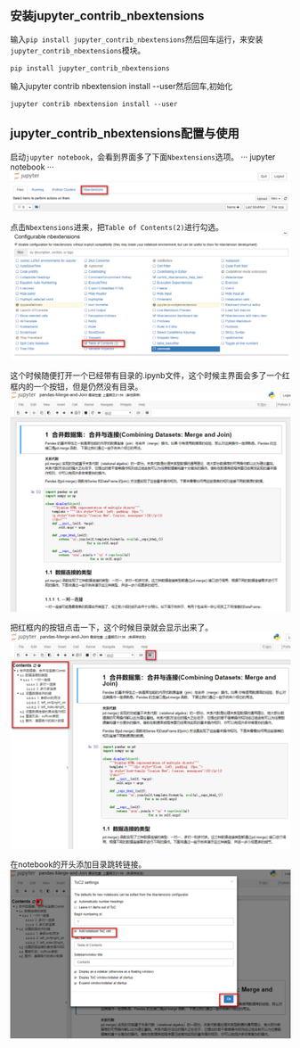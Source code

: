 ## 安装jupyter_contrib_nbextensions
输入`pip install jupyter_contrib_nbextensions`然后回车运行，来安装`jupyter_contrib_nbextensions`模块。
```
pip install jupyter_contrib_nbextensions
```

输入jupyter contrib nbextension install --user然后回车,初始化
```
jupyter contrib nbextension install --user
```

## jupyter_contrib_nbextensions配置与使用
启动`jupyter notebook`，会看到界面多了下面`Nbextensions`选项。
···
jupyter notebook
···
![](assets/markdown-img-paste-2019041721112861.png)

点击`Nbextensions`进来，把`Table of Contents(2)`进行勾选。
![](assets/markdown-img-paste-20190417211344207.png)


这个时候随便打开一个已经带有目录的.ipynb文件，这个时候主界面会多了一个红框内的一个按钮，但是仍然没有目录。
![](assets/markdown-img-paste-20190417211533590.png)

把红框内的按钮点击一下，这个时候目录就会显示出来了。
![](assets/markdown-img-paste-20190417211711575.png)

在notebook的开头添加目录跳转链接。
![](assets/markdown-img-paste-20190417211925951.png)






